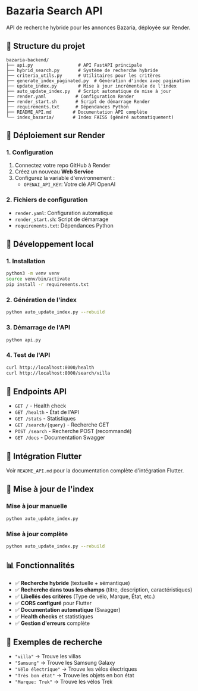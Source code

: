 # Bazaria Search API

API de recherche hybride pour les annonces Bazaria, déployée sur Render.

## 📁 Structure du projet

```
bazaria-backend/
├── api.py                 # API FastAPI principale
├── hybrid_search.py       # Système de recherche hybride
├── criteria_utils.py      # Utilitaires pour les critères
├── generate_index_paginated.py  # Génération d'index avec pagination
├── update_index.py        # Mise à jour incrémentale de l'index
├── auto_update_index.py   # Script automatique de mise à jour
├── render.yaml           # Configuration Render
├── render_start.sh       # Script de démarrage Render
├── requirements.txt      # Dépendances Python
├── README_API.md        # Documentation API complète
└── index_bazaria/       # Index FAISS (généré automatiquement)
```

## 🚀 Déploiement sur Render

### 1. Configuration
1. Connectez votre repo GitHub à Render
2. Créez un nouveau **Web Service**
3. Configurez la variable d'environnement :
   - `OPENAI_API_KEY`: Votre clé API OpenAI

### 2. Fichiers de configuration
- `render.yaml`: Configuration automatique
- `render_start.sh`: Script de démarrage
- `requirements.txt`: Dépendances Python

## 🔧 Développement local

### 1. Installation
```bash
python3 -m venv venv
source venv/bin/activate
pip install -r requirements.txt
```

### 2. Génération de l'index
```bash
python auto_update_index.py --rebuild
```

### 3. Démarrage de l'API
```bash
python api.py
```

### 4. Test de l'API
```bash
curl http://localhost:8000/health
curl http://localhost:8000/search/villa
```

## 📡 Endpoints API

- `GET /` - Health check
- `GET /health` - État de l'API
- `GET /stats` - Statistiques
- `GET /search/{query}` - Recherche GET
- `POST /search` - Recherche POST (recommandé)
- `GET /docs` - Documentation Swagger

## 📱 Intégration Flutter

Voir `README_API.md` pour la documentation complète d'intégration Flutter.

## 🔄 Mise à jour de l'index

### Mise à jour manuelle
```bash
python auto_update_index.py
```

### Mise à jour complète
```bash
python auto_update_index.py --rebuild
```

## 📊 Fonctionnalités

- ✅ **Recherche hybride** (textuelle + sémantique)
- ✅ **Recherche dans tous les champs** (titre, description, caractéristiques)
- ✅ **Libellés des critères** (Type de vélo, Marque, État, etc.)
- ✅ **CORS configuré** pour Flutter
- ✅ **Documentation automatique** (Swagger)
- ✅ **Health checks** et statistiques
- ✅ **Gestion d'erreurs** complète

## 🚀 Exemples de recherche

- `"villa"` → Trouve les villas
- `"Samsung"` → Trouve les Samsung Galaxy
- `"Vélo électrique"` → Trouve les vélos électriques
- `"Très bon état"` → Trouve les objets en bon état
- `"Marque: Trek"` → Trouve les vélos Trek 